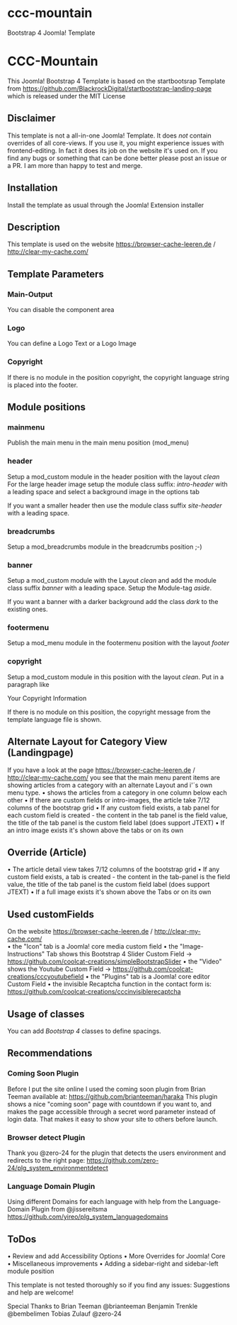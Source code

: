 # ccc-mountain
Bootstrap 4 Joomla! Template

# CCC-Mountain 
This Joomla! Bootstrap 4 Template is based on the startbootsrap Template from
https://github.com/BlackrockDigital/startbootstrap-landing-page which is released under the MIT License

## Disclaimer
This template is not a all-in-one Joomla! Template. 
It does *not* contain overrides of all core-views. If you use it, you might experience issues with frontend-editing. In fact it does its job on the website it's used on. If you find any bugs or something that can be done better please post an issue or a PR. I am more than happy to test and merge.

## Installation
Install the template as usual through the Joomla! Extension installer

## Description
This template is used on the website 
https://browser-cache-leeren.de / http://clear-my-cache.com/ 

## Template Parameters

### Main-Output
You can disable the component area 

### Logo
You can define a Logo Text or a Logo Image

### Copyright
If there is no module in the position copyright, the copyright language string is placed into the footer. 

## Module positions

### mainmenu
Publish the main menu in the main menu position (mod_menu)

### header
Setup a mod_custom module in the header position with the layout *clean* 
For the large header image setup the module class suffix: *intro-header* with a leading space and select a background image in the options tab

If you want a smaller header then use the module class suffix *site-header* with a leading space.

### breadcrumbs
Setup a mod_breadcrumbs module in the breadcrumbs position ;-)

### banner
Setup a mod_custom module with the Layout *clean* and add the module class suffix *banner* with a leading space. Setup the Module-tag *aside*.

If you want a banner with a darker background add the class *dark* to the existing ones.

### footermenu
Setup a mod_menu module in the footermenu position with the layout *footer*

### copyright
Setup a mod_custom module in this position with the layout *clean*. Put in a paragraph like 
<p class="copyright text-muted small">Your Copyright Information</p>

If there is no module on this position, the copyright message from the template language file is shown.

## Alternate Layout for Category View (Landingpage)
If you have a look at the page https://browser-cache-leeren.de / http://clear-my-cache.com/ you see that the main menu parent items are showing articles from a category with an alternate Layout and i'´s own menu type. 
• shows the articles from a category in one column below each other
• If there are custom fields or intro-images, the article take 7/12 columns of the bootstrap grid
• If any custom field exists, a tab panel for each custom field is created - the content in the tab panel is the field value, the title of the tab panel is the custom field label (does support JTEXT)
• If an intro image exists it's shown above the tabs or on its own

## Override (Article)
• The article detail view takes 7/12 columns of the bootstrap grid
• If any custom field exists, a tab is created - the content in the tab-panel is the field value, the title of the tab panel is the custom field label (does support JTEXT)
• If a full image exists it's shown above the Tabs or on its own

## Used customFields 
On the website https://browser-cache-leeren.de / http://clear-my-cache.com/  
• the "Icon" tab is a Joomla! core media custom field 
• the "Image-Instructions" Tab shows this Bootstrap 4 Slider Custom Field -> https://github.com/coolcat-creations/simpleBootstrapSlider
• the "Video" shows the Youtube Custom Field ->
https://github.com/coolcat-creations/cccyoutubefield
• the "Plugins" tab is a Joomla! core editor Custom Field
• the invisible Recaptcha function in the contact form is: https://github.com/coolcat-creations/cccinvisiblerecaptcha

## Usage of classes
You can add *Bootstrap 4* classes to define spacings.

## Recommendations
### Coming Soon Plugin
Before I put the site online I used the coming soon plugin from Brian Teeman available at: https://github.com/brianteeman/haraka This plugin shows a nice "coming soon" page with countdown if you want to, and makes the page accessible through a secret word parameter instead of login data. That makes it easy to show your site to others before launch.

### Browser detect Plugin
Thank you @zero-24 for the plugin that detects the users environment and redirects to the right page: https://github.com/zero-24/plg_system_environmentdetect

### Language Domain Plugin
Using different Domains for each language with help from the Language-Domain Plugin from @jissereitsma https://github.com/yireo/plg_system_languagedomains 

## ToDos
• Review and add Accessibility Options
• More Overrides for Joomla! Core
• Miscellaneous improvements
• Adding a sidebar-right and sidebar-left module position

This template is not tested thoroughly so if you find any issues:
Suggestions and help are welcome!

Special Thanks to 
Brian Teeman @brianteeman 
Benjamin Trenkle @bembelimen 
Tobias Zulauf @zero-24






